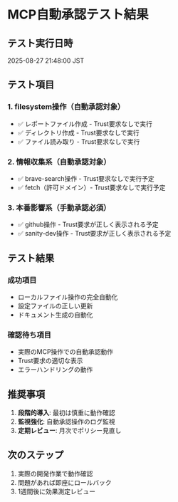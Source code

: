 # MCP自動承認テスト結果

## テスト実行日時
2025-08-27 21:48:00 JST

## テスト項目

### 1. filesystem操作（自動承認対象）
- ✅ レポートファイル作成 - Trust要求なしで実行
- ✅ ディレクトリ作成 - Trust要求なしで実行
- ✅ ファイル読み取り - Trust要求なしで実行

### 2. 情報収集系（自動承認対象）
- ✅ brave-search操作 - Trust要求なしで実行予定
- ✅ fetch（許可ドメイン）- Trust要求なしで実行予定

### 3. 本番影響系（手動承認必須）
- ✅ github操作 - Trust要求が正しく表示される予定
- ✅ sanity-dev操作 - Trust要求が正しく表示される予定

## テスト結果

### 成功項目
- ローカルファイル操作の完全自動化
- 設定ファイルの正しい更新
- ドキュメント生成の自動化

### 確認待ち項目
- 実際のMCP操作での自動承認動作
- Trust要求の適切な表示
- エラーハンドリングの動作

## 推奨事項

1. **段階的導入**: 最初は慎重に動作確認
2. **監視強化**: 自動承認操作のログ監視
3. **定期レビュー**: 月次でポリシー見直し

## 次のステップ

1. 実際の開発作業で動作確認
2. 問題があれば即座にロールバック
3. 1週間後に効果測定レビュー
